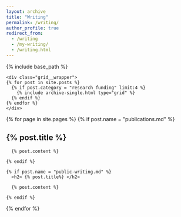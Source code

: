 ```yaml
---
layout: archive
title: "Writing"
permalink: /writing/
author_profile: true
redirect_from:
  - /writing
  - /my-writing/
  - /writing.html
---
```


{% include base_path %}
<!-- Stuff for "related" cards - essays select by topic -->

    <div class="grid__wrapper">
    {% for post in site.posts %}
      {% if post.category = "research funding" limit:4 %}
        {% include archive-single.html type="grid" %}
      {% endif %}
    {% endfor %}
    </div>

<!--  List of "Public writing" -->

  {% for page in site.pages %}
    {% if post.name = "publications.md" %}
      <h2> {% post.title %} </h2>
      
      {% post.content %}

    {% endif %}
    
<!-- List of publications -->
    {% if post.name = "public-writing.md" %}
      <h2> {% post.title%} </h2>

      {% post.content %}

    {% endif %}

  {% endfor %}


